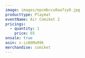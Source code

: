 ```yaml
---
image: images/epcmbccu0aa7zy0.jpg
producttype: Playmat
eventName: Air Comiket 2
pricings:
  - quantity: 1
    price: 65
onsale: true
asin: s-iz86Ma99k
merchandise: comiket
---
```

